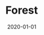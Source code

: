 ---
title: 'Forest'
date: '2020-01-01'
image: '/watercolor/forest/instagram.png/'
imageFull: '/watercolor/forest/site.png/'
---